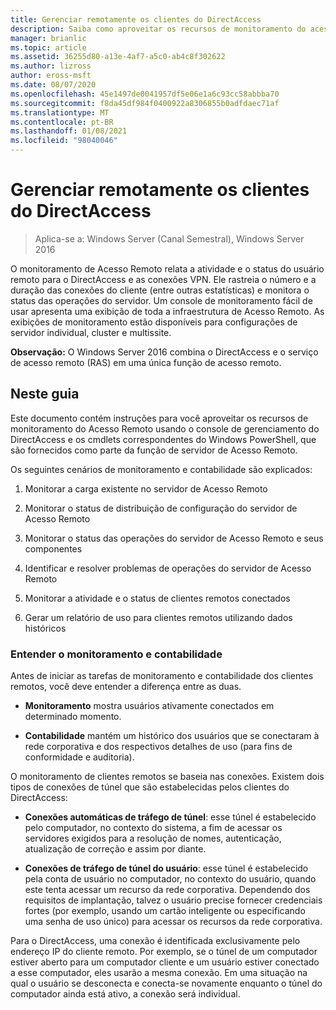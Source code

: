 ```yaml
---
title: Gerenciar remotamente os clientes do DirectAccess
description: Saiba como aproveitar os recursos de monitoramento do acesso remoto usando o console de gerenciamento do DirectAccess e os cmdlets do Windows PowerShell correspondentes, que são fornecidos como parte da função de servidor de acesso remoto.
manager: brianlic
ms.topic: article
ms.assetid: 36255d80-a13e-4af7-a5c0-ab4c8f302622
ms.author: lizross
author: eross-msft
ms.date: 08/07/2020
ms.openlocfilehash: 45e1497de0041957df5e06e1a6c93cc58abbba70
ms.sourcegitcommit: f8da45df984f0400922a8306855b0adfdaec71af
ms.translationtype: MT
ms.contentlocale: pt-BR
ms.lasthandoff: 01/08/2021
ms.locfileid: "98040046"
---
```

# <a name="manage-directaccess-clients-remotely"></a>Gerenciar remotamente os clientes do DirectAccess

>Aplica-se a: Windows Server (Canal Semestral), Windows Server 2016

O monitoramento de Acesso Remoto relata a atividade e o status do usuário remoto para o DirectAccess e as conexões VPN. Ele rastreia o número e a duração das conexões do cliente (entre outras estatísticas) e monitora o status das operações do servidor. Um console de monitoramento fácil de usar apresenta uma exibição de toda a infraestrutura de Acesso Remoto. As exibições de monitoramento estão disponíveis para configurações de servidor individual, cluster e multissite.

**Observação:** O Windows Server 2016 combina o DirectAccess e o serviço de acesso remoto (RAS) em uma única função de acesso remoto.

## <a name="in-this-guide"></a>Neste guia
Este documento contém instruções para você aproveitar os recursos de monitoramento do Acesso Remoto usando o console de gerenciamento do DirectAccess e os cmdlets correspondentes do Windows PowerShell, que são fornecidos como parte da função de servidor de Acesso Remoto.

Os seguintes cenários de monitoramento e contabilidade são explicados:

1.  Monitorar a carga existente no servidor de Acesso Remoto

2.  Monitorar o status de distribuição de configuração do servidor de Acesso Remoto

3.  Monitorar o status das operações do servidor de Acesso Remoto e seus componentes

4.  Identificar e resolver problemas de operações do servidor de Acesso Remoto

5.  Monitorar a atividade e o status de clientes remotos conectados

6.  Gerar um relatório de uso para clientes remotos utilizando dados históricos

### <a name="understand-monitoring-and-accounting"></a>Entender o monitoramento e contabilidade
Antes de iniciar as tarefas de monitoramento e contabilidade dos clientes remotos, você deve entender a diferença entre as duas.

-   **Monitoramento** mostra usuários ativamente conectados em determinado momento.

-   **Contabilidade** mantém um histórico dos usuários que se conectaram à rede corporativa e dos respectivos detalhes de uso (para fins de conformidade e auditoria).

O monitoramento de clientes remotos se baseia nas conexões. Existem dois tipos de conexões de túnel que são estabelecidas pelos clientes do DirectAccess:

-   **Conexões automáticas de tráfego de túnel**: esse túnel é estabelecido pelo computador, no contexto do sistema, a fim de acessar os servidores exigidos para a resolução de nomes, autenticação, atualização de correção e assim por diante.

-   **Conexões de tráfego de túnel do usuário**: esse túnel é estabelecido pela conta de usuário no computador, no contexto do usuário, quando este tenta acessar um recurso da rede corporativa. Dependendo dos requisitos de implantação, talvez o usuário precise fornecer credenciais fortes (por exemplo, usando um cartão inteligente ou especificando uma senha de uso único) para acessar os recursos da rede corporativa.

Para o DirectAccess, uma conexão é identificada exclusivamente pelo endereço IP do cliente remoto. Por exemplo, se o túnel de um computador estiver aberto para um computador cliente e um usuário estiver conectado a esse computador, eles usarão a mesma conexão. Em uma situação na qual o usuário se desconecta e conecta-se novamente enquanto o túnel do computador ainda está ativo, a conexão será individual.



